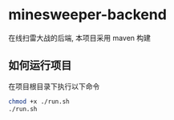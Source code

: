 # minesweeper-backend
在线扫雷大战的后端, 本项目采用 maven 构建

## 如何运行项目

在项目根目录下执行以下命令

```bash
chmod +x ./run.sh
./run.sh
```
